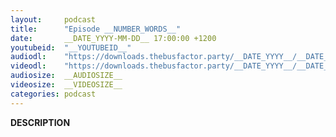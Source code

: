 ```yaml
---
layout:     podcast
title:      "Episode __NUMBER_WORDS__"
date:       __DATE_YYYY-MM-DD__ 17:00:00 +1200
youtubeid:  "__YOUTUBEID__"
audiodl:    "https://downloads.thebusfactor.party/__DATE_YYYY__/__DATE_YYYY-MM-DD__-TBF-__NUMBER_DIGITS__.mp3"
videodl:    "https://downloads.thebusfactor.party/__DATE_YYYY__/__DATE_YYYY-MM-DD__-TBF-__NUMBER_DIGITS__.mp4"
audiosize:  __AUDIOSIZE__
videosize:  __VIDEOSIZE__
categories: podcast
---
```

__DESCRIPTION__
